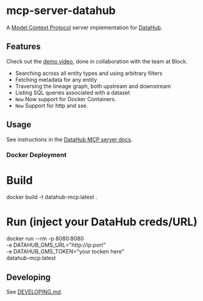 # mcp-server-datahub

A [Model Context Protocol](https://modelcontextprotocol.io/) server implementation for [DataHub](https://datahubproject.io/).

## Features

Check out the [demo video](https://youtu.be/VXRvHIZ3Eww?t=1878), done in collaboration with the team at Block.

- Searching across all entity types and using arbitrary filters
- Fetching metadata for any entity
- Traversing the lineage graph, both upstream and downstream
- Listing SQL queries associated with a dataset
- `New` Now support for Docker Containers.
- `New` Support for http and sse.




## Usage

See instructions in the [DataHub MCP server docs](https://docs.datahub.com/docs/features/feature-guides/mcp).

### Docker Deployment 
# Build
docker build -t datahub-mcp:latest .

# Run (inject your DataHub creds/URL)
docker run --rm -p 8080:8080 \
  -e DATAHUB_GMS_URL="http://ip:port" \
  -e DATAHUB_GMS_TOKEN="your tocken here" \
  datahub-mcp:latest

## Developing

See [DEVELOPING.md](DEVELOPING.md).
